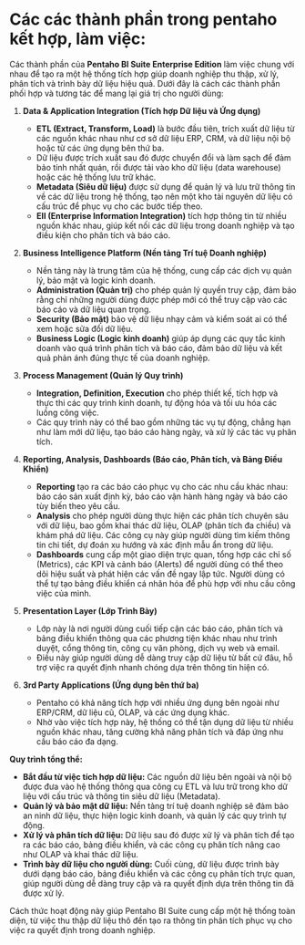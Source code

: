 # Các các thành phần trong pentaho kết hợp, làm việc:

Các thành phần của **Pentaho BI Suite Enterprise Edition** làm việc chung với nhau để tạo ra một hệ thống tích hợp giúp doanh nghiệp thu thập, xử lý, phân tích và trình bày dữ liệu hiệu quả. Dưới đây là cách các thành phần phối hợp và tương tác để mang lại giá trị cho người dùng:

1. **Data & Application Integration (Tích hợp Dữ liệu và Ứng dụng)**  
   - **ETL (Extract, Transform, Load)** là bước đầu tiên, trích xuất dữ liệu từ các nguồn khác nhau như cơ sở dữ liệu ERP, CRM, và dữ liệu nội bộ hoặc từ các ứng dụng bên thứ ba.
   - Dữ liệu được trích xuất sau đó được chuyển đổi và làm sạch để đảm bảo tính nhất quán, rồi được tải vào kho dữ liệu (data warehouse) hoặc các hệ thống lưu trữ khác.
   - **Metadata (Siêu dữ liệu)** được sử dụng để quản lý và lưu trữ thông tin về các dữ liệu trong hệ thống, tạo nên một kho tài nguyên dữ liệu có cấu trúc để phục vụ cho các bước tiếp theo.
   - **EII (Enterprise Information Integration)** tích hợp thông tin từ nhiều nguồn khác nhau, giúp kết nối các dữ liệu trong doanh nghiệp và tạo điều kiện cho phân tích và báo cáo.

2. **Business Intelligence Platform (Nền tảng Trí tuệ Doanh nghiệp)**  
   - Nền tảng này là trung tâm của hệ thống, cung cấp các dịch vụ quản lý, bảo mật và logic kinh doanh.
   - **Administration (Quản trị)** cho phép quản lý quyền truy cập, đảm bảo rằng chỉ những người dùng được phép mới có thể truy cập vào các báo cáo và dữ liệu quan trọng.
   - **Security (Bảo mật)** bảo vệ dữ liệu nhạy cảm và kiểm soát ai có thể xem hoặc sửa đổi dữ liệu.
   - **Business Logic (Logic kinh doanh)** giúp áp dụng các quy tắc kinh doanh vào quá trình phân tích và báo cáo, đảm bảo dữ liệu và kết quả phản ánh đúng thực tế của doanh nghiệp.

3. **Process Management (Quản lý Quy trình)**  
   - **Integration, Definition, Execution** cho phép thiết kế, tích hợp và thực thi các quy trình kinh doanh, tự động hóa và tối ưu hóa các luồng công việc.
   - Các quy trình này có thể bao gồm những tác vụ tự động, chẳng hạn như làm mới dữ liệu, tạo báo cáo hàng ngày, và xử lý các tác vụ phân tích.

4. **Reporting, Analysis, Dashboards (Báo cáo, Phân tích, và Bảng Điều Khiển)**  
   - **Reporting** tạo ra các báo cáo phục vụ cho các nhu cầu khác nhau: báo cáo sản xuất định kỳ, báo cáo vận hành hàng ngày và báo cáo tùy biến theo yêu cầu.
   - **Analysis** cho phép người dùng thực hiện các phân tích chuyên sâu với dữ liệu, bao gồm khai thác dữ liệu, OLAP (phân tích đa chiều) và khám phá dữ liệu. Các công cụ này giúp người dùng tìm kiếm thông tin chi tiết, dự đoán xu hướng và xác định mẫu ẩn trong dữ liệu.
   - **Dashboards** cung cấp một giao diện trực quan, tổng hợp các chỉ số (Metrics), các KPI và cảnh báo (Alerts) để người dùng có thể theo dõi hiệu suất và phát hiện các vấn đề ngay lập tức. Người dùng có thể tự tạo bảng điều khiển cá nhân hóa để phù hợp với nhu cầu công việc của mình.

5. **Presentation Layer (Lớp Trình Bày)**  
   - Lớp này là nơi người dùng cuối tiếp cận các báo cáo, phân tích và bảng điều khiển thông qua các phương tiện khác nhau như trình duyệt, cổng thông tin, công cụ văn phòng, dịch vụ web và email.
   - Điều này giúp người dùng dễ dàng truy cập dữ liệu từ bất cứ đâu, hỗ trợ việc ra quyết định nhanh chóng dựa trên thông tin hiện có.

6. **3rd Party Applications (Ứng dụng bên thứ ba)**  
   - Pentaho có khả năng tích hợp với nhiều ứng dụng bên ngoài như ERP/CRM, dữ liệu cũ, OLAP, và các ứng dụng khác.
   - Nhờ vào việc tích hợp này, hệ thống có thể tận dụng dữ liệu từ nhiều nguồn khác nhau, tăng cường khả năng phân tích và đáp ứng nhu cầu báo cáo đa dạng.

**Quy trình tổng thể:**
- **Bắt đầu từ việc tích hợp dữ liệu:** Các nguồn dữ liệu bên ngoài và nội bộ được đưa vào hệ thống thông qua công cụ ETL và lưu trữ trong kho dữ liệu với cấu trúc và thông tin siêu dữ liệu (Metadata).
- **Quản lý và bảo mật dữ liệu:** Nền tảng trí tuệ doanh nghiệp sẽ đảm bảo an ninh dữ liệu, thực hiện logic kinh doanh, và quản lý các quy trình tự động.
- **Xử lý và phân tích dữ liệu:** Dữ liệu sau đó được xử lý và phân tích để tạo ra các báo cáo, bảng điều khiển, và các công cụ phân tích nâng cao như OLAP và khai thác dữ liệu.
- **Trình bày dữ liệu cho người dùng:** Cuối cùng, dữ liệu được trình bày dưới dạng báo cáo, bảng điều khiển và các công cụ phân tích trực quan, giúp người dùng dễ dàng truy cập và ra quyết định dựa trên thông tin đã được xử lý.

Cách thức hoạt động này giúp Pentaho BI Suite cung cấp một hệ thống toàn diện, từ việc thu thập dữ liệu thô đến tạo ra thông tin phân tích phục vụ cho việc ra quyết định trong doanh nghiệp.
